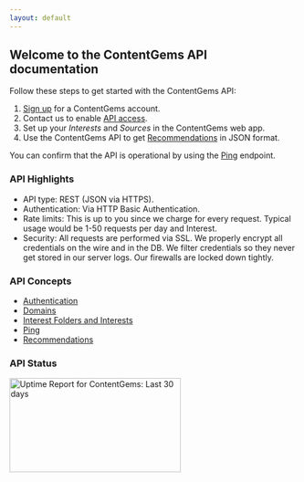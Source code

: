 ```yaml
---
layout: default
---
```


## Welcome to the ContentGems API documentation

Follow these steps to get started with the ContentGems API:

1. [Sign up](https://contentgems.com) for a ContentGems account.
2. Contact us to enable [API access](mailto:support@contentgems.com).
3. Set up your *Interests* and *Sources* in the ContentGems web app.
4. Use the ContentGems API to get [Recommendations](/api-docs/v1/recommendations.html) in JSON format.

You can confirm that the API is operational by using the [Ping](/api-docs/v1/ping.html) endpoint.

### API Highlights

* API type: REST (JSON via HTTPS).
* Authentication: Via HTTP Basic Authentication.
* Rate limits: This is up to you since we charge for every request. Typical usage would be 1-50 requests per day and Interest.
* Security: All requests are performed via SSL. We properly encrypt all credentials on the wire and in the DB. We filter credentials so they never get stored in our server logs. Our firewalls are locked down tightly.

### API Concepts

* [Authentication](/api-docs/v1/authentication.html)
* [Domains](/api-docs/v1/domains.html)
* [Interest Folders and Interests](/api-docs/v1/interest-folders-and-interests.html)
* [Ping](/api-docs/v1/ping.html)
* [Recommendations](/api-docs/v1/recommendations.html)

### API Status

<img src="https://share.pingdom.com/banners/55e2053e" alt="Uptime Report for ContentGems: Last 30 days" title="Uptime Report for ContentGems: Last 30 days" width="300" height="165" />
